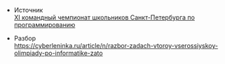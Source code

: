 - Источник  
[ХI командный чемпионат школьников Санкт-Петербурга по программированию](https://neerc.ifmo.ru/school/archive/2003-2004.html)

- Разбор  
https://cyberleninka.ru/article/n/razbor-zadach-vtoroy-vserossiyskoy-olimpiady-po-informatike-zato
